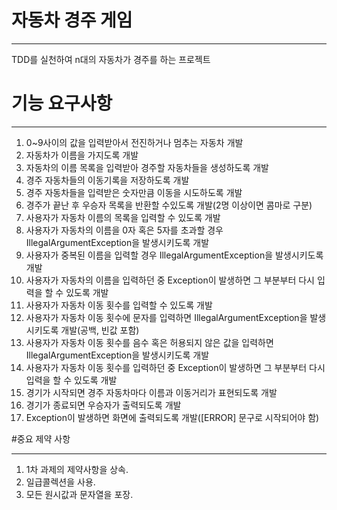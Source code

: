 # 자동차 경주 게임

---
TDD를 실천하여 n대의 자동차가 경주를 하는 프로젝트

# 기능 요구사항

---
1. 0~9사이의 값을 입력받아서 전진하거나 멈추는 자동차 개발
2. 자동차가 이름을 가지도록 개발
3. 자동차의 이름 목록을 입력받아 경주할 자동차들을 생성하도록 개발
4. 경주 자동차들의 이동기록을 저장하도록 개발
5. 경주 자동차들을 입력받은 숫자만큼 이동을 시도하도록 개발
6. 경주가 끝난 후 우승자 목록을 반환할 수있도록 개발(2명 이상이면 콤마로 구분)
7. 사용자가 자동차 이름의 목록을 입력할 수 있도록 개발
8. 사용자가 자동차의 이름을 0자 혹은 5자를 초과할 경우 IllegalArgumentException을 발생시키도록 개발
9. 사용자가 중복된 이름을 입력할 경우 IllegalArgumentException을 발생시키도록 개발
10. 사용자가 자동차의 이름을 입력하던 중 Exception이 발생하면 그 부분부터 다시 입력을 할 수 있도록 개발
11. 사용자가 자동차 이동 횟수를 입력할 수 있도록 개발
12. 사용자가 자동차 이동 횟수에 문자를 입력하면 IllegalArgumentException을 발생시키도록 개발(공백, 빈값 포함)
13. 사용자가 자동차 이동 횟수를 음수 혹은 허용되지 않은 값을 입력하면 IllegalArgumentException을 발생시키도록 개발
14. 사용자가 자동차 이동 횟수를 입력하던 중 Exception이 발생하면 그 부분부터 다시 입력을 할 수 있도록 개발
15. 경기가 시작되면 경주 자동차마다 이름과 이동거리가 표현되도록 개발
16. 경기가 종료되면 우승자가 출력되도록 개발
17. Exception이 발생하면 화면에 출력되도록 개발([ERROR] 문구로 시작되어야 함)

#중요 제약 사항

---
1. 1차 과제의 제약사항을 상속.
2. 일급콜렉션을 사용.
3. 모든 원시값과 문자열을 포장.
